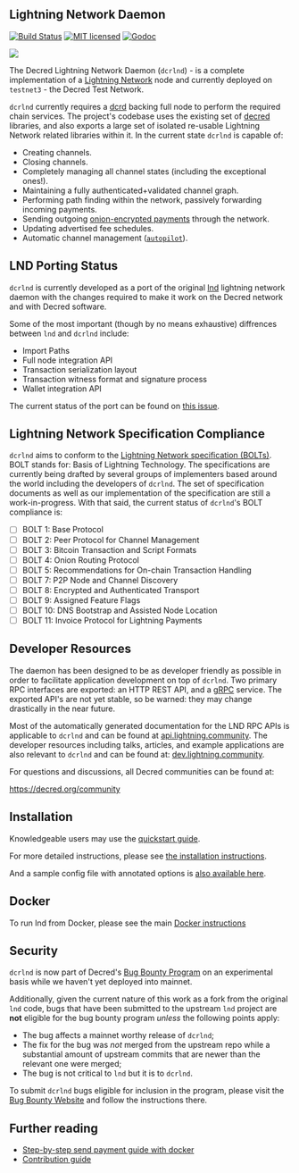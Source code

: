 ## Lightning Network Daemon

[![Build Status](https://img.shields.io/travis/decred/dcrlnd.svg)](https://travis-ci.org/decred/dcrlnd)
[![MIT licensed](https://img.shields.io/badge/license-MIT-blue.svg)](https://github.com/decred/dcrlnd/blob/master/LICENSE)
[![Godoc](https://godoc.org/github.com/decred/dcrlnd?status.svg)](https://godoc.org/github.com/decred/dcrlnd)

<img src="logo.png">

The Decred Lightning Network Daemon (`dcrlnd`) - is a complete implementation of
a [Lightning Network](https://lightning.network) node and currently deployed on
`testnet3` - the Decred Test Network.

`dcrlnd` currently requires a [dcrd](https://github.com/decred/dcrd) backing
full node to perform the required chain services. The project's codebase uses
the existing set of [decred](https://github.com/decred/) libraries, and also
exports a large set of isolated re-usable Lightning Network related libraries
within it.  In the current state `dcrlnd` is capable of:
* Creating channels.
* Closing channels.
* Completely managing all channel states (including the exceptional ones!).
* Maintaining a fully authenticated+validated channel graph.
* Performing path finding within the network, passively forwarding incoming payments.
* Sending outgoing [onion-encrypted payments](https://github.com/decred/lightning-onion)
through the network.
* Updating advertised fee schedules.
* Automatic channel management ([`autopilot`](https://github.com/decred/dcrlnd/tree/master/autopilot)).

## LND Porting Status

`dcrlnd` is currently developed as a port of the original
[lnd](https://github.com/lightningnetwork/lnd) lightning network daemon with the
changes required to make it work on the Decred network and with Decred software.

Some of the most important (though by no means exhaustive) diffrences between
`lnd` and `dcrlnd` include:

- Import Paths
- Full node integration API
- Transaction serialization layout
- Transaction witness format and signature process
- Wallet integration API

The current status of the port can be found on [this issue](https://github.com/davecgh/dcrlnd/issues/1).

## Lightning Network Specification Compliance

`dcrlnd` aims to conform to the [Lightning Network specification
(BOLTs)](https://github.com/lightningnetwork/lightning-rfc). BOLT stands for:
Basis of Lightning Technology. The specifications are currently being drafted
by several groups of implementers based around the world including the
developers of `dcrlnd`. The set of specification documents as well as our
implementation of the specification are still a work-in-progress. With that
said, the current status of `dcrlnd`'s BOLT compliance is:

  - [ ] BOLT 1: Base Protocol
  - [ ] BOLT 2: Peer Protocol for Channel Management
  - [ ] BOLT 3: Bitcoin Transaction and Script Formats
  - [ ] BOLT 4: Onion Routing Protocol
  - [ ] BOLT 5: Recommendations for On-chain Transaction Handling
  - [ ] BOLT 7: P2P Node and Channel Discovery
  - [ ] BOLT 8: Encrypted and Authenticated Transport
  - [ ] BOLT 9: Assigned Feature Flags
  - [ ] BOLT 10: DNS Bootstrap and Assisted Node Location
  - [ ] BOLT 11: Invoice Protocol for Lightning Payments

## Developer Resources

The daemon has been designed to be as developer friendly as possible in order
to facilitate application development on top of `dcrlnd`. Two primary RPC
interfaces are exported: an HTTP REST API, and a [gRPC](https://grpc.io/)
service. The exported API's are not yet stable, so be warned: they may change
drastically in the near future.

Most of the automatically generated documentation for the LND RPC APIs is
applicable to `dcrlnd` and can be found at
[api.lightning.community](https://api.lightning.community). The developer
resources including talks, articles, and example applications are also relevant
to `dcrlnd` and can be found at:
[dev.lightning.community](https://dev.lightning.community).

For questions and discussions, all Decred communities can be found at:

https://decred.org/community

## Installation

  Knowledgeable users may use the [quickstart guide](/docs/QUICKSTART.md).

  For more detailed instructions, please see [the installation
  instructions](docs/INSTALL.md).

  And a sample config file with annotated options is [also available here](sample-dcrlnd.conf).

## Docker
  To run lnd from Docker, please see the main [Docker instructions](docs/DOCKER.md)

## Security

`dcrlnd` is now part of Decred's [Bug Bounty Program](https://bounty.decred.org)
on an experimental basis while we haven't yet deployed into mainnet.

Additionally, given the current nature of this work as a fork from the original
`lnd` code, bugs that have been submitted to the upstream `lnd` project are **not**
eligible for the bug bounty program _unless_ the following points apply:

  - The bug affects a mainnet worthy release of `dcrlnd`;
  - The fix for the bug was _not_ merged from the upstream repo while a
  substantial amount of upstream commits that are newer than the relevant one
  were merged;
  - The bug is not critical to `lnd` but it is to `dcrlnd`.

To submit `dcrlnd` bugs eligible for inclusion in the program, please visit the
[Bug Bounty Website](https://bounty.decred.org) and follow the instructions
there.

## Further reading
* [Step-by-step send payment guide with docker](https://github.com/dcrlnd/lnd/tree/master/docker)
* [Contribution guide](https://github.com/dcrlnd/lnd/blob/master/docs/code_contribution_guidelines.md)
